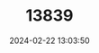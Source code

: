 ---
title: "13839"
category: "Mops congicus"
draft: false
date: 2024-02-22 13:03:50
languages:
  English: ["Medje Free-tailed Bat", "Medje Greater Freetailed Bat", "Medje Mops Bat"]
  French: ["Tadaride de Medje"]
---